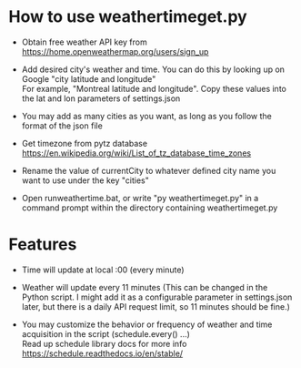# How to use weathertimeget.py
- Obtain free weather API key from https://home.openweathermap.org/users/sign_up
- Add desired city's weather and time. You can do this by looking up on Google "city latitude and longitude"\
For example, "Montreal latitude and longitude". Copy these values into the lat and lon parameters of settings.json
- You may add as many cities as you want, as long as you follow the format of the json file
- Get timezone from pytz database https://en.wikipedia.org/wiki/List_of_tz_database_time_zones
- Rename the value of currentCity to whatever defined city name you want to use under the key "cities"

- Open runweathertime.bat, or write "py weathertimeget.py" in a command prompt within the directory containing weathertimeget.py

# Features
- Time will update at local :00 (every minute)
- Weather will update every 11 minutes (This can be changed in the Python script. I might add it as a configurable parameter in settings.json later, but there is a daily API request limit, so 11 minutes should be fine.)

- You may customize the behavior or frequency of weather and time acquisition in the script (schedule.every() ...)\
Read up schedule library docs for more info https://schedule.readthedocs.io/en/stable/